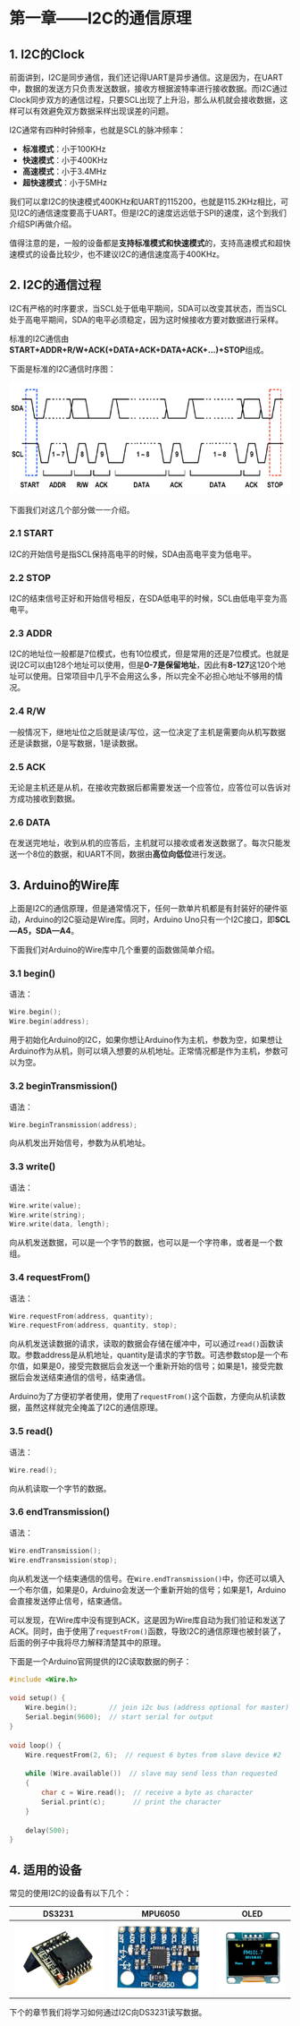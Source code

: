 # 第一章——I2C的通信原理

## 1. I2C的Clock

前面讲到，I2C是同步通信，我们还记得UART是异步通信。这是因为，在UART中，数据的发送方只负责发送数据，接收方根据波特率进行接收数据。而I2C通过Clock同步双方的通信过程，只要SCL出现了上升沿，那么从机就会接收数据，这样可以有效避免双方数据采样出现误差的问题。

I2C通常有四种时钟频率，也就是SCL的脉冲频率：

- **标准模式**：小于100KHz
- **快速模式**：小于400KHz
- **高速模式**：小于3.4MHz
- **超快速模式**：小于5MHz

我们可以拿I2C的快速模式400KHz和UART的115200，也就是115.2KHz相比，可见I2C的通信速度要高于UART。但是I2C的速度远远低于SPI的速度，这个到我们介绍SPI再做介绍。

值得注意的是，一般的设备都是**支持标准模式和快速模式**的，支持高速模式和超快速模式的设备比较少，也不建议I2C的通信速度高于400KHz。

## 2. I2C的通信过程

I2C有严格的时序要求，当SCL处于低电平期间，SDA可以改变其状态，而当SCL处于高电平期间，SDA的电平必须稳定，因为这时候接收方要对数据进行采样。

标准的I2C通信由**START+ADDR+R/W+ACK(+DATA+ACK+DATA+ACK+...)+STOP**组成。

下面是标准的I2C通信时序图：

![I2C通信时序图](images/1-1.png)

下面我们对这几个部分做一一介绍。

### 2.1 START

I2C的开始信号是指SCL保持高电平的时候，SDA由高电平变为低电平。

### 2.2 STOP

I2C的结束信号正好和开始信号相反，在SDA低电平的时候，SCL由低电平变为高电平。

### 2.3 ADDR

I2C的地址位一般都是7位模式，也有10位模式，但是常用的还是7位模式。也就是说I2C可以由128个地址可以使用，但是**0-7是保留地址**，因此有**8-127**这120个地址可以使用。日常项目中几乎不会用这么多，所以完全不必担心地址不够用的情况。

### 2.4 R/W

一般情况下，继地址位之后就是读/写位，这一位决定了主机是需要向从机写数据还是读数据，0是写数据，1是读数据。

### 2.5 ACK

无论是主机还是从机，在接收完数据后都需要发送一个应答位，应答位可以告诉对方成功接收到数据。

### 2.6 DATA

在发送完地址，收到从机的应答后，主机就可以接收或者发送数据了。每次只能发送一个8位的数据，和UART不同，数据由**高位向低位**进行发送。

## 3. Arduino的Wire库

上面是I2C的通信原理，但是通常情况下，任何一款单片机都是有封装好的硬件驱动，Arduino的I2C驱动是Wire库。同时，Arduino Uno只有一个I2C接口，即**SCL—A5，SDA—A4**。

下面我们对Arduino的Wire库中几个重要的函数做简单介绍。

### 3.1 begin()

语法：

```cpp
Wire.begin();
Wire.begin(address);
```

用于初始化Arduino的I2C，如果你想让Arduino作为主机，参数为空，如果想让Arduino作为从机，则可以填入想要的从机地址。正常情况都是作为主机，参数可以为空。

### 3.2 beginTransmission()

语法：

```cpp
Wire.beginTransmission(address);
```

向从机发出开始信号，参数为从机地址。

### 3.3 write()

语法：

```cpp
Wire.write(value);
Wire.write(string);
Wire.write(data, length);
```

向从机发送数据，可以是一个字节的数据，也可以是一个字符串，或者是一个数组。

### 3.4 requestFrom()

语法：

```cpp
Wire.requestFrom(address, quantity);
Wire.requestFrom(address, quantity, stop);
```

向从机发送读数据的请求，读取的数据会存储在缓冲中，可以通过`read()`函数读取。参数address是从机地址，quantity是请求的字节数。可选参数stop是一个布尔值，如果是0，接受完数据后会发送一个重新开始的信号；如果是1，接受完数据后会发送结束通信的信号，结束通信。

Arduino为了方便初学者使用，使用了`requestFrom()`这个函数，方便向从机读数据，虽然这样就完全掩盖了I2C的通信原理。

### 3.5 read()

语法：

```cpp
Wire.read();
```

向从机读取一个字节的数据。

### 3.6 endTransmission()

语法：

```cpp
Wire.endTransmission();
Wire.endTransmission(stop);
```

向从机发送一个结束通信的信号。在`Wire.endTransmission()`中，你还可以填入一个布尔值，如果是0，Arduino会发送一个重新开始的信号；如果是1，Arduino会直接发送停止信号，结束通信。

可以发现，在Wire库中没有提到ACK，这是因为Wire库自动为我们验证和发送了ACK。同时，由于使用了`requestFrom()`函数，导致I2C的通信原理也被封装了，后面的例子中我将尽力解释清楚其中的原理。

下面是一个Arduino官网提供的I2C读取数据的例子：

```cpp
#include <Wire.h>

void setup() {
    Wire.begin();        // join i2c bus (address optional for master)
    Serial.begin(9600);  // start serial for output
}

void loop() {
    Wire.requestFrom(2, 6);  // request 6 bytes from slave device #2

    while (Wire.available())  // slave may send less than requested
    {
        char c = Wire.read();  // receive a byte as character
        Serial.print(c);       // print the character
    }

    delay(500);
}
```

## 4. 适用的设备

常见的使用I2C的设备有以下几个：

|          DS3231           |          MPU6050           |          OLED           |
| :-----------------------: | :------------------------: | :---------------------: |
| ![DS3231](images/1-2.png) | ![MPU6050](images/1-3.png) | ![OLED](images/1-4.png) |

下个的章节我们将学习如何通过I2C向DS3231读写数据。